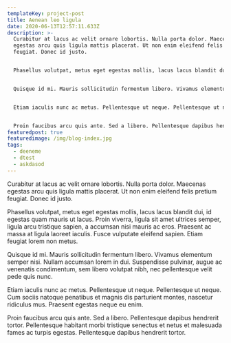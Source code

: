 ```yaml
---
templateKey: project-post
title: Aenean leo ligula
date: 2020-06-13T12:57:11.633Z
description: >-
  Curabitur at lacus ac velit ornare lobortis. Nulla porta dolor. Maecenas
  egestas arcu quis ligula mattis placerat. Ut non enim eleifend felis pretium
  feugiat. Donec id justo.


  Phasellus volutpat, metus eget egestas mollis, lacus lacus blandit dui, id egestas quam mauris ut lacus. Proin viverra, ligula sit amet ultrices semper, ligula arcu tristique sapien, a accumsan nisi mauris ac eros. Praesent ac massa at ligula laoreet iaculis. Fusce vulputate eleifend sapien. Etiam feugiat lorem non metus.


  Quisque id mi. Mauris sollicitudin fermentum libero. Vivamus elementum semper nisi. Nullam accumsan lorem in dui. Suspendisse pulvinar, augue ac venenatis condimentum, sem libero volutpat nibh, nec pellentesque velit pede quis nunc.


  Etiam iaculis nunc ac metus. Pellentesque ut neque. Pellentesque ut neque. Cum sociis natoque penatibus et magnis dis parturient montes, nascetur ridiculus mus. Praesent egestas neque eu enim.


  Proin faucibus arcu quis ante. Sed a libero. Pellentesque dapibus hendrerit tortor. Pellentesque habitant morbi tristique senectus et netus et malesuada fames ac turpis egestas. Pellentesque dapibus hendrerit tortor.
featuredpost: true
featuredimage: /img/blog-index.jpg
tags:
  - deeneme
  - dtest
  - askdasod
---
```

Curabitur at lacus ac velit ornare lobortis. Nulla porta dolor. Maecenas egestas arcu quis ligula mattis placerat. Ut non enim eleifend felis pretium feugiat. Donec id justo.

Phasellus volutpat, metus eget egestas mollis, lacus lacus blandit dui, id egestas quam mauris ut lacus. Proin viverra, ligula sit amet ultrices semper, ligula arcu tristique sapien, a accumsan nisi mauris ac eros. Praesent ac massa at ligula laoreet iaculis. Fusce vulputate eleifend sapien. Etiam feugiat lorem non metus.

Quisque id mi. Mauris sollicitudin fermentum libero. Vivamus elementum semper nisi. Nullam accumsan lorem in dui. Suspendisse pulvinar, augue ac venenatis condimentum, sem libero volutpat nibh, nec pellentesque velit pede quis nunc.

Etiam iaculis nunc ac metus. Pellentesque ut neque. Pellentesque ut neque. Cum sociis natoque penatibus et magnis dis parturient montes, nascetur ridiculus mus. Praesent egestas neque eu enim.

Proin faucibus arcu quis ante. Sed a libero. Pellentesque dapibus hendrerit tortor. Pellentesque habitant morbi tristique senectus et netus et malesuada fames ac turpis egestas. Pellentesque dapibus hendrerit tortor.